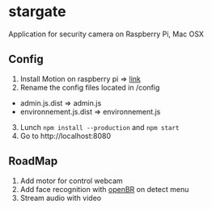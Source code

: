 # stargate
Application for security camera on Raspberry Pi, Mac OSX

## Config
1. Install Motion on raspberry pi => [link](http://www.lavrsen.dk/foswiki/bin/view/Motion/WebHome) 
2. Rename the config files located in /config  
  - admin.js.dist => admin.js
  - environnement.js.dist => environnement.js
3. Lunch ```npm install --production``` and ```npm start```
4. Go to http://localhost:8080

## RoadMap
1. Add motor for control webcam
2. Add face recognition with [openBR](http://openbiometrics.org/) on detect menu
3. Stream audio with video
